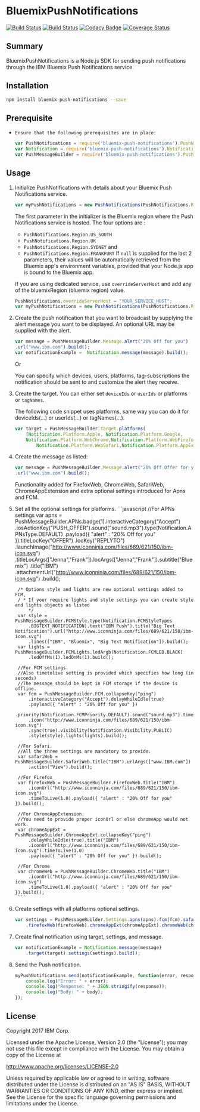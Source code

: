 # BluemixPushNotifications

[![Build Status](https://travis-ci.org/ibm-bluemix-mobile-services/bms-pushnotifications-serversdk-nodejs.svg?branch=master)](https://travis-ci.org/ibm-bluemix-mobile-services/bms-pushnotifications-serversdk-nodejs)
[![Build Status](https://travis-ci.org/ibm-bluemix-mobile-services/bms-pushnotifications-serversdk-nodejs.svg?branch=development)](https://travis-ci.org/ibm-bluemix-mobile-services/bms-pushnotifications-serversdk-nodejs)
[![Codacy Badge](https://api.codacy.com/project/badge/Grade/cc6dd43d4d6d411cb9a31adff90d2252)](https://www.codacy.com/app/ibm-bluemix-mobile-services/bms-pushnotifications-serversdk-nodejs?utm_source=github.com&amp;utm_medium=referral&amp;utm_content=ibm-bluemix-mobile-services/bms-pushnotifications-serversdk-nodejs&amp;utm_campaign=Badge_Grade)
[![Coverage Status](https://coveralls.io/repos/github/ibm-bluemix-mobile-services/bms-pushnotifications-serversdk-nodejs/badge.svg?branch=master)](https://coveralls.io/github/ibm-bluemix-mobile-services/bms-pushnotifications-serversdk-nodejs?branch=master)


## Summary

BluemixPushNotifications is a Node.js SDK for sending push notifications through the IBM Bluemix Push Notifications service.


## Installation

```bash
npm install bluemix-push-notifications --save
```

## Prerequisite

- `Ensure that the following prerequisites are in place:`

	```javascript
	var PushNotifications = require('bluemix-push-notifications').PushNotifications;
	var Notification = require('bluemix-push-notifications').Notification;
	var PushMessageBuilder = require('bluemix-push-notifications').PushMessageBuilder;
	```


## Usage

	
1. Initialize PushNotifications with details about your Bluemix Push Notifications service. 
	```javascript
	var myPushNotifications = new PushNotifications(PushNotifications.Region.US_SOUTH, "your-bluemix-app-guid", "your-push-service-appSecret");
	```

	The first parameter in the initializer is the Bluemix region where the Push Notifications service is hosted. 
	The four options are :
	- `PushNotifications.Region.US_SOUTH`
	- `PushNotifications.Region.UK`
	- `PushNotifications.Region.SYDNEY` and
	- `PushNotifications.Region.FRANKFURT`
	If `null` is supplied for the last 2 parameters, their values will be automatically retrieved from the Bluemix app's environment variables, provided that your Node.js app is bound to the Bluemix app.

	If you are using dedicated service, use `overrideServerHost` and add any of the bluemixRegion (bluemix region) value.
	
	```javascript
	PushNotifications.overrideServerHost = "YOUR_SERVICE_HOST";
	var myPushNotifications = new PushNotifications(PushNotifications.Region.US_SOUTH, "your-bluemix-app-guid", "your-push-service-appSecret");
	```

2. Create the push notification that you want to broadcast by supplying the alert message you want to be displayed. An optional URL may be supplied with the alert.
	```javascript
	var message = PushMessageBuilder.Message.alert("20% Off for you")
	.url("www.ibm.com").build();
	var notificationExample =  Notification.message(message).build();
	```
	Or

	You can specify which devices, users, platforms, tag-subscriptions the notification should be sent to and customize the alert they receive.

3. Create the target. You can either set `deviceIds` or `userIds` or platforms or `tagNames`.

	The following code snippet uses platforms, same way you can do it for deviceIds(...) or userIds(...) or tagNames(...).

	```javascript
	var target = PushMessageBuilder.Target.platforms(
	    [Notification.Platform.Apple, Notification.Platform.Google,
	    Notification.Platform.WebChrome,Notification.Platform.WebFirefox,
	    	Notification.Platform.WebSafari,Notification.Platform.AppExtChrome]).build();
	```

4. Create the message as listed:
	```javascript
	var message = PushMessageBuilder.Message.alert("20% Off Offer for you")
	.url("www.ibm.com").build();
	```
	
	Functionality added for FirefoxWeb, ChromeWeb, SafariWeb, ChromeAppExtension and extra optional settings introduced for Apns and FCM.

5. Set all the optional settings for platforms.
		```javascript
		//For APNs settings
		var apns = PushMessageBuilder.APNs.badge(1).interactiveCategory("Accept")
		    .iosActionKey("PUSH_OFFER").sound("sound.mp3").type(Notification.APNsType.DEFAULT)
		    .payload({ "alert" : "20% Off for you" }).titleLocKey("OFFER")
		    .locKey("REPLYTO")
		    .launchImage("http://www.iconninja.com/files/689/621/150/ibm-icon.svg")
		    .titleLocArgs(["Jenna","Frank"]).locArgs(["Jenna","Frank"]).subtitle("Bluemix")
		    .title("IBM")
		    .attachmentUrl("http://www.iconninja.com/files/689/621/150/ibm-icon.svg")
		    .build();
		
		/* Options style and lights are new optional settings added to FCM,
		/ * If your require lights and style settings you can create style and lights objects as listed           
			*/
		var style = PushMessageBuilder.FCMStyle.type(Notification.FCMStyleTypes
		    .BIGTEXT_NOTIFICATION).text("IBM Push").title("Big Text Notification").url("http://www.iconninja.com/files/689/621/150/ibm-icon.svg")
		    .lines(["IBM", "Bluemix", "Big Text Notification"]).build();
		var lights = PushMessageBuilder.FCMLights.ledArgb(Notification.FCMLED.BLACK)
		    .ledOffMs(1).ledOnMs(1).build();
		
		//For FCM settings.
		//Also timetolive setting is provided which specifies how long (in seconds)
		//The message should be kept in FCM storage if the device is offline.
		var fcm = PushMessageBuilder.FCM.collapseKey("ping")
		    .interactiveCategory("Accept").delayWhileIdle(true)
		    .payload({ "alert" : "20% Off for you" })
		    .priority(Notification.FCMPriority.DEFAULT).sound("sound.mp3").timeToLive(1.0)
		    .icon("http://www.iconninja.com/files/689/621/150/ibm-icon.svg")
		    .sync(true).visibility(Notification.Visibility.PUBLIC)
		    .style(style).lights(lights).build();
		
		//For Safari. 
		//All the three settings are mandatory to provide.
		var safariWeb = PushMessageBuilder.SafariWeb.title("IBM").urlArgs(["www.IBM.com"])
		    .action("View").build();
		
		//For Firefox
		var firefoxWeb = PushMessageBuilder.FirefoxWeb.title("IBM")
		    .iconUrl("http://www.iconninja.com/files/689/621/150/ibm-icon.svg")
		    .timeToLive(1.0).payload({ "alert" : "20% Off for you" }).build();
		
		//For ChromeAppExtension. 
		//You need to provide proper iconUrl or else chromeApp would not work.
		var chromeAppExt = PushMessageBuilder.ChromeAppExt.collapseKey("ping")
		    .delayWhileIdle(true).title("IBM")
		    .iconUrl("http://www.iconninja.com/files/689/621/150/ibm-icon.svg").timeToLive(1.0)
		    .payload({ "alert" : "20% Off for you" }).build();
		
		//For Chrome
		var chromeWeb = PushMessageBuilder.ChromeWeb.title("IBM")
		    .iconUrl("http://www.iconninja.com/files/689/621/150/ibm-icon.svg")
		    .timeToLive(1.0).payload({ "alert" : "20% Off for you" }).build();
		```

6. Create settings with all platforms optional settings.

	```javascript
	var settings = PushMessageBuilder.Settings.apns(apns).fcm(fcm).safariWeb(safariWeb)
	    .firefoxWeb(firefoxWeb).chromeAppExt(chromeAppExt).chromeWeb(chromeWeb).build();       
	```
7. Create final notification using target, settings, and message.
	
	```javascript
	var notificationExample = Notification.message(message)
	    .target(target).settings(settings).build();
	```
8. Send the Push notification.

	```javascript
	myPushNotifications.send(notificationExample, function(error, response, body) {
	    console.log("Error: " + error);
	    console.log("Response: " + JSON.stringify(response));
	    console.log("Body: " + body);
	});
	```


## License

Copyright 2017 IBM Corp.

Licensed under the Apache License, Version 2.0 (the "License");
you may not use this file except in compliance with the License.
You may obtain a copy of the License at

http://www.apache.org/licenses/LICENSE-2.0

Unless required by applicable law or agreed to in writing, software
distributed under the License is distributed on an "AS IS" BASIS,
WITHOUT WARRANTIES OR CONDITIONS OF ANY KIND, either express or implied.
See the License for the specific language governing permissions and
limitations under the License.
